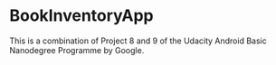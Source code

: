 # BookInventoryApp
This is a combination of Project 8 and 9 of the Udacity Android Basic Nanodegree Programme by Google.
